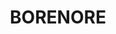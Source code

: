 ---
lastmod: '2025-04-06T06:05:20+00:00'
latitude: -33.233929
layout: suburb
longitude: 149.116263
postcode: '2800'
state: NSW
title: BORENORE
url: /nsw/borenore/
---